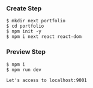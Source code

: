 ### Create Step
```
$ mkdir next portfolio
$ cd portfolio
$ npm init -y
$ npm i next react react-dom
```

### Preview Step
```
$ npm i
$ npm run dev

Let's access to localhost:9001
```
